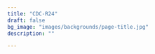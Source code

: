 ```yaml
---
title: "CDC-R24"
draft: false
bg_image: "images/backgrounds/page-title.jpg"
description: ""

---
```

